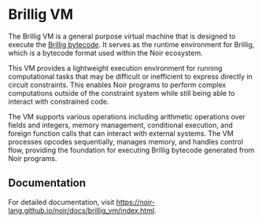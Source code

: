 # Brillig VM
The Brillig VM is a general purpose virtual machine that is designed to execute the [Brillig bytecode](../brillig/README.md).
It serves as the runtime environment for Brillig, which is a bytecode format used within the Noir ecosystem.

This VM provides a lightweight execution environment for running computational tasks that may be difficult or inefficient to express directly in circuit constraints. This enables Noir programs to perform complex computations outside of the constraint system while still being able to interact with constrained code.

The VM supports various operations including arithmetic operations over fields and integers, memory management, conditional execution, and foreign function calls that can interact with external systems. The VM processes opcodes sequentially, manages memory, and handles control flow, providing the foundation for executing Brillig bytecode generated from Noir programs.

## Documentation

For detailed documentation, visit https://noir-lang.github.io/noir/docs/brillig_vm/index.html.